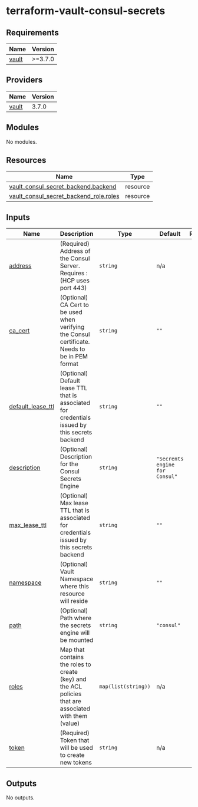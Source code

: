 # terraform-vault-consul-secrets

<!-- BEGINNING OF PRE-COMMIT-TERRAFORM DOCS HOOK -->
## Requirements

| Name | Version |
|------|---------|
| <a name="requirement_vault"></a> [vault](#requirement\_vault) | >=3.7.0 |

## Providers

| Name | Version |
|------|---------|
| <a name="provider_vault"></a> [vault](#provider\_vault) | 3.7.0 |

## Modules

No modules.

## Resources

| Name | Type |
|------|------|
| [vault_consul_secret_backend.backend](https://registry.terraform.io/providers/hashicorp/vault/latest/docs/resources/consul_secret_backend) | resource |
| [vault_consul_secret_backend_role.roles](https://registry.terraform.io/providers/hashicorp/vault/latest/docs/resources/consul_secret_backend_role) | resource |

## Inputs

| Name | Description | Type | Default | Required |
|------|-------------|------|---------|:--------:|
| <a name="input_address"></a> [address](#input\_address) | (Required) Address of the Consul Server. Requires <ip>:<port> (HCP uses port 443) | `string` | n/a | yes |
| <a name="input_ca_cert"></a> [ca\_cert](#input\_ca\_cert) | (Optional) CA Cert to be used when verifying the Consul certificate. Needs to be in PEM format | `string` | `""` | no |
| <a name="input_default_lease_ttl"></a> [default\_lease\_ttl](#input\_default\_lease\_ttl) | (Optional) Default lease TTL that is associated for credentials issued by this secrets backend | `string` | `""` | no |
| <a name="input_description"></a> [description](#input\_description) | (Optional) Description for the Consul Secrets Engine | `string` | `"Secrents engine for Consul"` | no |
| <a name="input_max_lease_ttl"></a> [max\_lease\_ttl](#input\_max\_lease\_ttl) | (Optional) Max lease TTL that is associated for credentials issued by this secrets backend | `string` | `""` | no |
| <a name="input_namespace"></a> [namespace](#input\_namespace) | (Optional) Vault Namespace where this resource will reside | `string` | `""` | no |
| <a name="input_path"></a> [path](#input\_path) | (Optional) Path where the secrets engine will be mounted | `string` | `"consul"` | no |
| <a name="input_roles"></a> [roles](#input\_roles) | Map that contains the roles to create (key) and the ACL policies that are associated with them (value) | `map(list(string))` | n/a | yes |
| <a name="input_token"></a> [token](#input\_token) | (Required) Token that will be used to create new tokens | `string` | n/a | yes |

## Outputs

No outputs.
<!-- END OF PRE-COMMIT-TERRAFORM DOCS HOOK -->
